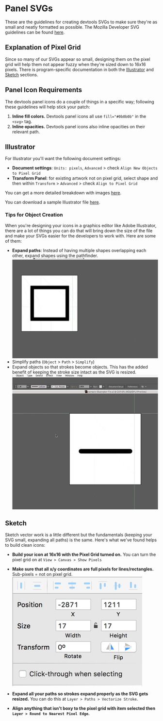 # Panel SVGs
These are the guidelines for creating devtools SVGs to make sure they're as small and neatly formatted as possible. The Mozilla Developer SVG guidelines can be found [here](https://developer.mozilla.org/en-US/docs/Mozilla/Developer_guide/SVG_Guidelines).

## Explanation of Pixel Grid
Since so many of our SVGs appear so small, designing them on the pixel grid will help them not appear fuzzy when they're sized down to 16x16 pixels. There is program-specific documentation in both the [Illustrator](#illustrator) and [Sketch](#sketch) sections.

## Panel Icon Requirements
The devtools panel icons do a couple of things in a specific way; following these guidelines will help stick your patch:

1. **Inline fill colors.** Devtools panel icons all use ```fill="#0b0b0b"``` in the ```<svg>``` tag.
2. **Inline opacities.** Devtools panel icons also inline opacities on their relevant path.

## Illustrator
For Illustrator you'll want the following document settings:

- **Document settings**: ```Units: pixels```, ```Advanced``` > check ```Align New Objects to Pixel Grid```
- **Transform Panel**: for existing artwork not on pixel grid, select shape and then within ```Transform``` > ```Advanced``` > check ```Align to Pixel Grid```

You can get a more detailed breakdown with images [here](http://medialoot.com/blog/3-valuable-pixel-perfect-illustrator-techniques/).

You can download a sample Illustrator file [here](https://www.dropbox.com/home/Mozilla_MobileUX_Share/Internal%20Assets/Templates/Firefox?preview=pixel-grid-illustrator.ai).

### Tips for Object Creation
When you're designing your icons in a graphics editor like Adobe Illustrator, there are a lot of things you can do that will bring down the size of the file and make your SVGs easier for the developers to work with. Here are some of them:

- **Expand paths**: Instead of having multiple shapes overlapping each other, expand shapes using the pathfinder.
![Use pathfinder to expand shapes](./svgs/pathfinder.gif)
- Simplify paths (```Object``` > ```Path``` > ```Simplify```)
- Expand objects so that strokes become objects. This has the added benefit of keeping the stroke size intact as the SVG is resized.
![Expand strokes to make them objects](./svgs/expand-strokes.gif)

## Sketch
Sketch vector work is a little different but the fundamentals (keeping your SVG small, expanding all paths) is the same. Here's what we've found helps to build clean icons:

- **Build your icon at 16x16 with the Pixel Grid turned on.** You can turn the pixel grid on at ```View > Canvas > Show Pixels```

- **Make sure that all x/y coordinates are full pixels for lines/rectangles.** Sub-pixels = not on pixel grid.
![Position in the upper right hand corner of Sketch](./svgs/sketch-position.png)

- **Expand all your paths so strokes expand properly as the SVG gets resized.** You can do this at ```Layer > Paths > Vectorize Stroke```.

- **Align anything that isn't boxy to the pixel grid with item selected then ```Layer > Round to Nearest Pixel Edge```.**